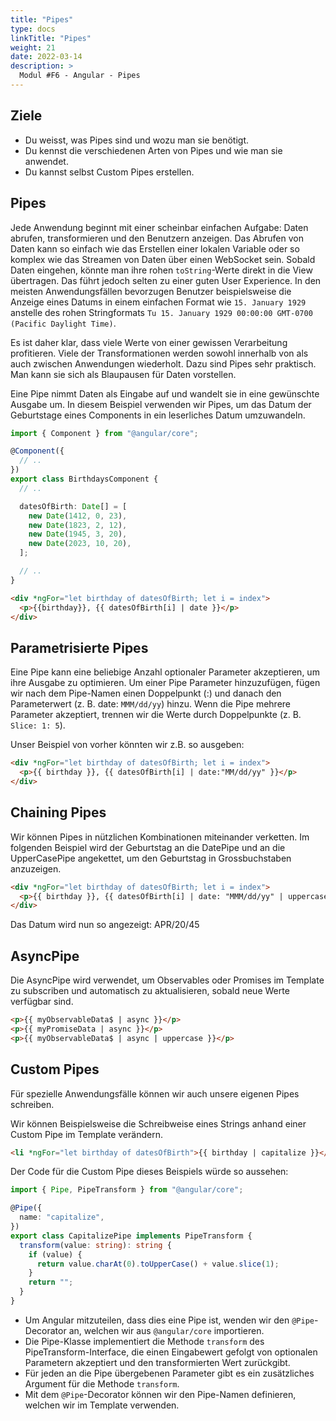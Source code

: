```yaml
---
title: "Pipes"
type: docs
linkTitle: "Pipes"
weight: 21
date: 2022-03-14
description: >
  Modul #F6 - Angular - Pipes
---
```


## Ziele

- Du weisst, was Pipes sind und wozu man sie benötigt.
- Du kennst die verschiedenen Arten von Pipes und wie man sie anwendet.
- Du kannst selbst Custom Pipes erstellen.

## Pipes

Jede Anwendung beginnt mit einer scheinbar einfachen Aufgabe: Daten abrufen, transformieren und den Benutzern anzeigen.
Das Abrufen von Daten kann so einfach wie das Erstellen einer lokalen Variable oder so komplex wie das Streamen von Daten über einen WebSocket sein.
Sobald Daten eingehen, könnte man ihre rohen `toString`-Werte direkt in die View übertragen. Das führt jedoch selten zu einer guten User Experience. In den meisten Anwendungsfällen
bevorzugen Benutzer beispielsweise die Anzeige eines Datums in einem einfachen Format wie `15. January 1929` anstelle des rohen Stringformats `Tu 15. January 1929 00:00:00 GMT-0700 (Pacific Daylight Time)`.

Es ist daher klar, dass viele Werte von einer gewissen Verarbeitung profitieren. Viele der Transformationen werden sowohl innerhalb von als auch zwischen Anwendungen wiederholt.
Dazu sind Pipes sehr praktisch. Man kann sie sich als Blaupausen für Daten vorstellen.

Eine Pipe nimmt Daten als Eingabe auf und wandelt sie in eine gewünschte Ausgabe um.
In diesem Beispiel verwenden wir Pipes, um das Datum der Geburtstage eines Components in ein leserliches Datum umzuwandeln.

```typescript
import { Component } from "@angular/core";

@Component({
  // ..
})
export class BirthdaysComponent {
  // ..

  datesOfBirth: Date[] = [
    new Date(1412, 0, 23),
    new Date(1823, 2, 12),
    new Date(1945, 3, 20),
    new Date(2023, 10, 20),
  ];

  // ..
}
```

```html
<div *ngFor="let birthday of datesOfBirth; let i = index">
  <p>{{birthday}}, {{ datesOfBirth[i] | date }}</p>
</div>
```

## Parametrisierte Pipes

Eine Pipe kann eine beliebige Anzahl optionaler Parameter akzeptieren, um ihre Ausgabe zu optimieren. Um einer Pipe Parameter hinzuzufügen,
fügen wir nach dem Pipe-Namen einen Doppelpunkt (:) und danach den Parameterwert (z. B. date: `MMM/dd/yy`) hinzu.
Wenn die Pipe mehrere Parameter akzeptiert, trennen wir die Werte durch Doppelpunkte (z. B. `Slice: 1: 5`).

Unser Beispiel von vorher könnten wir z.B. so ausgeben:

```html
<div *ngFor="let birthday of datesOfBirth; let i = index">
  <p>{{ birthday }}, {{ datesOfBirth[i] | date:"MM/dd/yy" }}</p>
</div>
```

## Chaining Pipes

Wir können Pipes in nützlichen Kombinationen miteinander verketten. Im folgenden Beispiel wird der Geburtstag an die DatePipe und an die UpperCasePipe
angekettet, um den Geburtstag in Grossbuchstaben anzuzeigen.

```html
<div *ngFor="let birthday of datesOfBirth; let i = index">
  <p>{{ birthday }}, {{ datesOfBirth[i] | date: "MMM/dd/yy" | uppercase }}</p>
</div>
```

Das Datum wird nun so angezeigt: APR/20/45

## AsyncPipe

Die AsyncPipe wird verwendet, um Observables oder Promises im Template zu subscriben und automatisch zu aktualisieren, sobald neue Werte verfügbar sind.

```html
<p>{{ myObservableData$ | async }}</p>
<p>{{ myPromiseData | async }}</p>
<p>{{ myObservableData$ | async | uppercase }}</p>
```

## Custom Pipes

Für spezielle Anwendungsfälle können wir auch unsere eigenen Pipes schreiben.

Wir können Beispielsweise die Schreibweise eines Strings anhand einer Custom Pipe im Template verändern.

```html
<li *ngFor="let birthday of datesOfBirth">{{ birthday | capitalize }}</li>
```

Der Code für die Custom Pipe dieses Beispiels würde so aussehen:

```typescript
import { Pipe, PipeTransform } from "@angular/core";

@Pipe({
  name: "capitalize",
})
export class CapitalizePipe implements PipeTransform {
  transform(value: string): string {
    if (value) {
      return value.charAt(0).toUpperCase() + value.slice(1);
    }
    return "";
  }
}
```

- Um Angular mitzuteilen, dass dies eine Pipe ist, wenden wir den `@Pipe`-Decorator an, welchen wir aus `@angular/core` importieren.
- Die Pipe-Klasse implementiert die Methode `transform` des PipeTransform-Interface, die einen Eingabewert gefolgt von optionalen Parametern akzeptiert und den transformierten Wert zurückgibt.
- Für jeden an die Pipe übergebenen Parameter gibt es ein zusätzliches Argument für die Methode `transform`.
- Mit dem `@Pipe`-Decorator können wir den Pipe-Namen definieren, welchen wir im Template verwenden.
